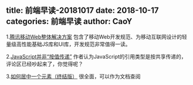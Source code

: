 title: 前端早读-20181017
date: 2018-10-17
categories: 前端早读
author: CaoY
---

1.[腾讯移动Web整体解决方案](http://alloyteam.github.io/Spirit/)
包含了移动Web开发规范、为移动互联网设计的轻量级高性能基础JS库和UI库，开发规范非常值得一读。

2.[JavaScript并非“按值传递”](https://www.cnblogs.com/myvin/p/4794680.html)
作者认为JavaScript的引用类型是按共享传递的，评论区已经吵起来了，你觉得呢？

3.[如何居中一个元素（终结版）](https://juejin.im/post/5bc3eb8bf265da0a8a6ad1ce)
很全面，可以作为文档查阅





